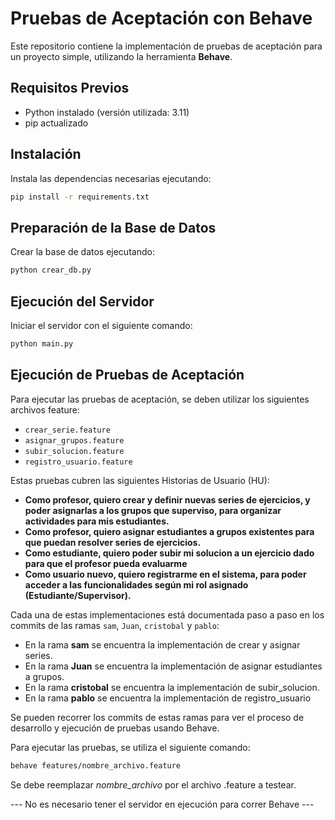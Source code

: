# Pruebas de Aceptación con Behave

Este repositorio contiene la implementación de pruebas de aceptación para un proyecto simple, utilizando la herramienta **Behave**.

## Requisitos Previos

- Python instalado (versión utilizada: 3.11)
- pip actualizado

## Instalación

Instala las dependencias necesarias ejecutando:

```bash
pip install -r requirements.txt
```

## Preparación de la Base de Datos

Crear la base de datos ejecutando:

```bash
python crear_db.py
```

## Ejecución del Servidor

Iniciar el servidor con el siguiente comando:

```bash
python main.py
```

## Ejecución de Pruebas de Aceptación

Para ejecutar las pruebas de aceptación, se deben utilizar los siguientes archivos feature:

- `crear_serie.feature`
- `asignar_grupos.feature`
- `subir_solucion.feature`
- `registro_usuario.feature`

Estas pruebas cubren las siguientes Historias de Usuario (HU):

- **Como profesor, quiero crear y definir nuevas series de ejercicios, y poder asignarlas a los grupos que superviso, para organizar actividades para mis estudiantes.**
- **Como profesor, quiero asignar estudiantes a grupos existentes para que puedan resolver series de ejercicios.**
- **Como estudiante, quiero poder subir mi solucion a un ejercicio dado para que el profesor pueda evaluarme**
- **Como usuario nuevo, quiero registrarme en el sistema, para poder acceder a las funcionalidades según mi rol asignado (Estudiante/Supervisor).**


Cada una de estas implementaciones está documentada paso a paso en los commits de las ramas `sam`, `Juan`, `cristobal` y `pablo`:
- En la rama **sam** se encuentra la implementación de crear y asignar series.
- En la rama **Juan** se encuentra la implementación de asignar estudiantes a grupos.
- En la rama **cristobal** se encuentra la implementación de subir_solucion.
- En la rama **pablo** se encuentra la implementación de registro_usuario

Se pueden recorrer los commits de estas ramas para ver el proceso de desarrollo y ejecución de pruebas usando Behave.

Para ejecutar las pruebas, se utiliza el siguiente comando:

```bash
behave features/nombre_archivo.feature
```

Se debe reemplazar *nombre_archivo* por el archivo .feature a testear.

--- No es necesario tener el servidor en ejecución para correr Behave ---
